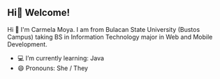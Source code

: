 ## Hi👋 Welcome!

Hi 👋 I'm Carmela Moya. I am from Bulacan State University (Bustos Campus) taking BS in Information Technology major in Web and Mobile Development.
- 💻 I’m currently learning: Java
- 😄 Pronouns: She / They


<!--
**hotaruhshs/hotaruhshs** is a ✨ _special_ ✨ repository because its `README.md` (this file) appears on your GitHub profile.

Here are some ideas to get you started:

- 🔭 I’m currently working on ...
- 🌱 I’m currently learning ...
- 👯 I’m looking to collaborate on ...
- 🤔 I’m looking for help with ...
- 💬 Ask me about ...
- 📫 How to reach me: ...
- 😄 Pronouns: ...
- ⚡ Fun fact: ...
-->
